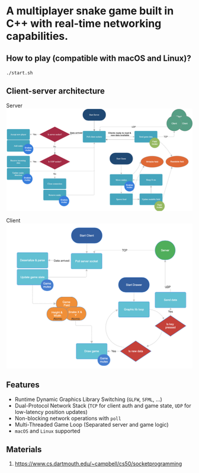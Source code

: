 # A multiplayer snake game built in C++ with real-time networking capabilities.

## How to play (compatible with macOS and Linux)?

`./start.sh`

## Client-server architecture
Server
![arch](assets/server.png)

Client
![arch](assets/client.png)

## Features

- Runtime Dynamic Graphics Library Switching (`GLFW`, `SFML`, ...)
- Dual-Protocol Network Stack (`TCP` for client auth and game state, `UDP` for low-latency position updates)
- Non-blocking network operations with `poll`
- Multi-Threaded Game Loop (Separated server and game logic)
- `macOS` and `Linux` supported

## Materials

1. https://www.cs.dartmouth.edu/~campbell/cs50/socketprogramming
